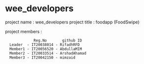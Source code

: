 # wee_developers

project name : wee_developers
project title : foodapp (FoodSwipe)

project members :

                 Reg.No       github ID
      Leader  - IT20038014 - RifadhRFD
      Member1 - IT20056520 - AbdullaMIM
      Member2 - IT20033514 - ArshadAhamad
      Member3 - IT20042150 - mimzaid
